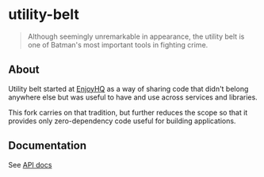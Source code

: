 # utility-belt

> Although seemingly unremarkable in appearance, the utility belt is one of Batman's most important tools in fighting crime.


## About

Utility belt started at [EnjoyHQ](https://github.com/nomnom-insights/nomnom.utility-belt) as a way of sharing code that didn't belong anywhere else but was useful to have and use across services and libraries.

This fork carries on that tradition, but further reduces the scope so that it provides only zero-dependency code useful for building applications.

## Documentation

See  [API docs](doc/api.md)
